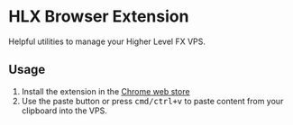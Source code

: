 # HLX Browser Extension

Helpful utilities to manage your Higher Level FX VPS.

## Usage

1. Install the extension in the
   [Chrome web store](https://chrome.google.com/webstore/detail/higher-level-fx/nehgeoflafelgkglhphbgkeagdiiiojp)
1. Use the paste button or press <kbd>cmd/ctrl+v</kbd> to paste content from
   your clipboard into the VPS.
